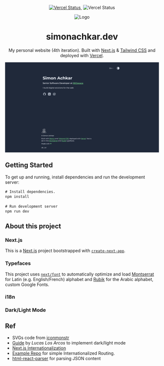 <p align="center">
  <a href="https://app.netlify.com/sites/brittanychiang/deploys" target="_blank">
    <img src="https://vercelbadge.vercel.app/api/simonachkar/simonachkar.dev" alt="Vercel Status" />
  </a>
     <img style="padding-left: 5px" src="https://img.shields.io/badge/release-v.0.1.0-blue" alt="Vercel Status" />

</p>

<div align="center">
  <img alt="Logo" src="https://raw.githubusercontent.com/simonachkar/simonachkar.dev/main/public/logo.png" width="100" />
</div>
<h1 align="center">
  simonachkar.dev
</h1>
<p align="center">
  My personal website (4th iteration). Built with <a href='https://nextjs.org' target='_blank'>Next.js</a> & <a href='https://tailwindcss.com' target='_blank'>Tailwind CSS</a> and deployed with <a href='https://vercel.com' target='_blank' rel='noreferrer'>Vercel</a>.
</p>

<div style="display: flex; gap: 10px; justify-content: center;margin: auto;">
    <img src="./assets//demo.png" alt="Demo" />
</div>

## Getting Started

To get up and running, install dependencies and run the development server:

```
# Install dependencies.
npm install

# Run development server
npm run dev
```

## About this project

### Next.js

This is a [Next.js](https://nextjs.org/) project bootstrapped with [`create-next-app`](https://github.com/vercel/next.js/tree/canary/packages/create-next-app).

### Typefaces

This project uses [`next/font`](https://nextjs.org/docs/basic-features/font-optimization) to automatically optimize and load [Montserrat](https://fonts.google.com/specimen/Montserrat) for Latin (e.g. English/French) alphabet and [Rubik](https://fonts.google.com/specimen/Rubik) for the Arabic alphabet, custom Google Fonts.

### i18n

### Dark/Light Mode

## Ref

- SVGs code from [iconmonstr](https://iconmonstr.com)
- [Guide](https://www.linkedin.com/pulse/implement-dark-mode-tailwindcss-nextjs13-app-5-simple-lucas-los-arcos/) by _Lucas Los Arcos_ to implement dark/light mode
- [Next.js Internationalization](https://nextjs.org/docs/app/building-your-application/routing/internationalization)
- [Example Repo](https://github.com/vercel/next.js/tree/canary/examples/app-dir-i18n-routing) for simple Internationalized Routing.
- [html-react-parser](https://www.npmjs.com/package/html-react-parser) for parsing JSON content
